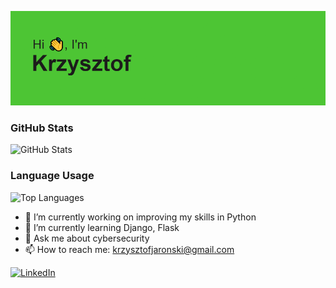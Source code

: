 ![Hey there](header.png)


### GitHub Stats

![GitHub Stats](https://github-readme-stats.vercel.app/api?username=chrispl89&show_icons=true&count_private=true&theme=radical)

### Language Usage

![Top Languages](https://github-readme-stats.vercel.app/api/top-langs/?username=chrispl89&layout=compact)


- 🔭 I’m currently working on improving my skills in Python
- 🌱 I’m currently learning Django, Flask
- 💬 Ask me about cybersecurity
- 📫 How to reach me: krzysztofjaronski@gmail.com

[![LinkedIn](https://img.shields.io/badge/LinkedIn-KrzysztofJaronski-blue)](https://www.linkedin.com/in/krzysztofjaronski/)
